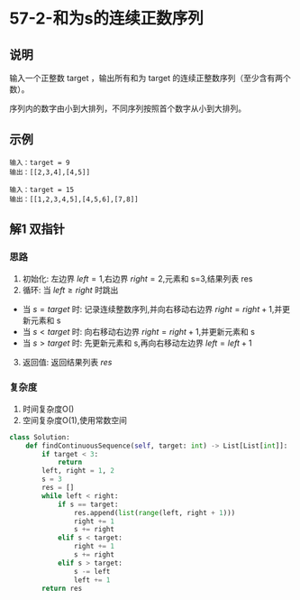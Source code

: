 # 57-2-和为s的连续正数序列

## 说明
输入一个正整数 target ，输出所有和为 target 的连续正整数序列（至少含有两个数）。

序列内的数字由小到大排列，不同序列按照首个数字从小到大排列。

## 示例
```
输入：target = 9
输出：[[2,3,4],[4,5]]

输入：target = 15
输出：[[1,2,3,4,5],[4,5,6],[7,8]]
```

## 解1 双指针

### 思路
1. 初始化: 左边界 $left=1$,右边界 $right=2$,元素和 s=3,结果列表 res
2. 循环: 当 $left≥right$ 时跳出
- 当 $s = target$ 时: 记录连续整数序列,并向右移动右边界 $right=right+1$,并更新元素和 s
- 当 $s < target$ 时: 向右移动右边界 $right=right+1$,并更新元素和 s
- 当 $s > target$ 时: 先更新元素和 s,再向右移动左边界 $left=left+1$
3. 返回值: 返回结果列表 $res$


### 复杂度
1. 时间复杂度O()
2. 空间复杂度O(1),使用常数空间

```python
class Solution:
    def findContinuousSequence(self, target: int) -> List[List[int]]:
        if target < 3:
            return
        left, right = 1, 2
        s = 3
        res = []
        while left < right:
            if s == target:
                res.append(list(range(left, right + 1)))
                right += 1
                s += right
            elif s < target:
                right += 1
                s += right
            elif s > target:
                s -= left
                left += 1
        return res
```